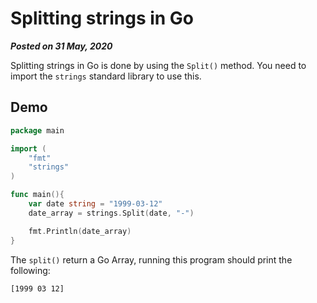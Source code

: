 # Splitting strings in Go

**_Posted on 31 May, 2020_**

Splitting strings in Go is done by using the `Split()` method.
You need to import the `strings` standard library to use this.

## Demo

```go
package main 

import (
	"fmt"
	"strings"
)

func main(){
	var date string = "1999-03-12"
	date_array = strings.Split(date, "-")

	fmt.Println(date_array)
}
```

The `split()` return a Go Array, running this program should print the following:
```
[1999 03 12]
```
